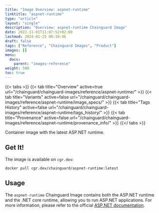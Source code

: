 ```yaml
---
title: "Image Overview: aspnet-runtime"
linktitle: "aspnet-runtime"
type: "article"
layout: "single"
description: "Overview: aspnet-runtime Chainguard Image"
date: 2022-11-01T11:07:52+02:00
lastmod: 2024-01-25 00:19:46
draft: false
tags: ["Reference", "Chainguard Images", "Product"]
images: []
menu: 
  docs: 
    parent: "images-reference"
weight: 500
toc: true
---
```


{{< tabs >}}
{{< tab title="Overview" active=true url="/chainguard/chainguard-images/reference/aspnet-runtime/" >}}
{{< tab title="Variants" active=false url="/chainguard/chainguard-images/reference/aspnet-runtime/image_specs/" >}}
{{< tab title="Tags History" active=false url="/chainguard/chainguard-images/reference/aspnet-runtime/tags_history/" >}}
{{< tab title="Provenance" active=false url="/chainguard/chainguard-images/reference/aspnet-runtime/provenance_info/" >}}
{{</ tabs >}}



<!--overview:start-->
Container image with the latest ASP.NET runtime.
<!--overview:end-->

<!--getting:start-->
## Get It!
The image is available on `cgr.dev`:

```
docker pull cgr.dev/chainguard/aspnet-runtime:latest
```
<!--getting:end-->

<!--body:start-->
## Usage

The `aspnet-runtime` Chainguard Image contains both the ASP.NET runtime and the .NET core runtime, allowing you to run ASP.NET applications. For more information, please refer to the official [ASP.NET documentation](https://learn.microsoft.com/en-us/aspnet/core/?view=aspnetcore-8.0).
<!--body:end-->

